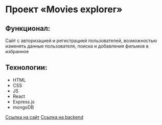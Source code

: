 # Проект «Movies explorer»

## Функционал: 
Сайт с авторизацией и регистрацией пользователей, возможностью изменять данные 
пользователя, поиска и добавления фильмов в избранное

## Технологии: 
* HTML 
* CSS 
* JS 
* React 
* Express.js 
* mongoDB

[Ссылка на сайт](https://github.com/KVADRAT-1/movies-explorer-frontend)
[Ссылка на backend](https://github.com/KVADRAT-1/movies-explorer-api)
